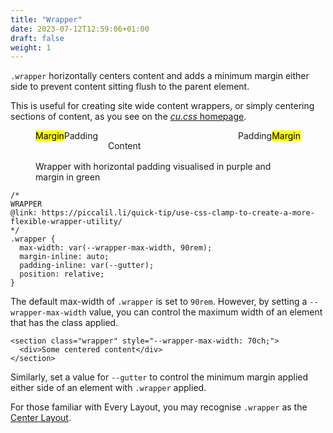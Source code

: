 ```yaml
---
title: "Wrapper"
date: 2023-07-12T12:59:06+01:00
draft: false
weight: 1
---
```


`.wrapper` horizontally centers content and adds a minimum margin either side to prevent content sitting flush to the parent element.

This is useful for creating site wide content wrappers, or simply centering sections of content, as you see on the [*cu.css* homepage](/).

<figure>
  <div class="demo" style="display: flex;">
    <div class="margin"><mark>Margin</mark></div>
    <div class="padding">Padding</div>
    <div class="container" style="flex: 1; padding: 1rem;">Content</div>
    <div class="padding">Padding</div>
    <div class="margin"><mark>Margin</mark></div>
  </div>
  <figcaption>Wrapper with horizontal padding visualised in purple and margin in green</figcaption>
</figure>

```
/*
WRAPPER
@link: https://piccalil.li/quick-tip/use-css-clamp-to-create-a-more-flexible-wrapper-utility/
*/
.wrapper {
  max-width: var(--wrapper-max-width, 90rem);
  margin-inline: auto;
  padding-inline: var(--gutter);
  position: relative;
}
```

The default max-width of `.wrapper` is set to `90rem`. However, by setting a `--wrapper-max-width` value, you can control the maximum width of an element that has the class applied.

```
<section class="wrapper" style="--wrapper-max-width: 70ch;">
  <div>Some centered content</div>
</section>
```

Similarly, set a value for `--gutter` to control the minimum margin applied either side of an element with `.wrapper` applied.

For those familiar with Every Layout, you may recognise `.wrapper` as the [Center Layout](https://every-layout.dev/layouts/center/).